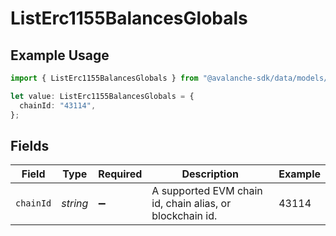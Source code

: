 # ListErc1155BalancesGlobals

## Example Usage

```typescript
import { ListErc1155BalancesGlobals } from "@avalanche-sdk/data/models/operations";

let value: ListErc1155BalancesGlobals = {
  chainId: "43114",
};
```

## Fields

| Field                                                    | Type                                                     | Required                                                 | Description                                              | Example                                                  |
| -------------------------------------------------------- | -------------------------------------------------------- | -------------------------------------------------------- | -------------------------------------------------------- | -------------------------------------------------------- |
| `chainId`                                                | *string*                                                 | :heavy_minus_sign:                                       | A supported EVM chain id, chain alias, or blockchain id. | 43114                                                    |